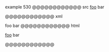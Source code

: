 example 530
@@@@@@@@@@@@ src
[foo] bar

[foo]: /url
@@@@@@@@@@@@ xml
<?xml version="1.0" encoding="UTF-8"?>
<!DOCTYPE document SYSTEM "CommonMark.dtd">
<document xmlns="http://commonmark.org/xml/1.0">
  <paragraph>
    <link destination="/url" title="">
      <text>foo</text>
    </link>
    <text> bar</text>
  </paragraph>
</document>
@@@@@@@@@@@@ html
<p><a href="/url">foo</a> bar</p>
@@@@@@@@@@@@
